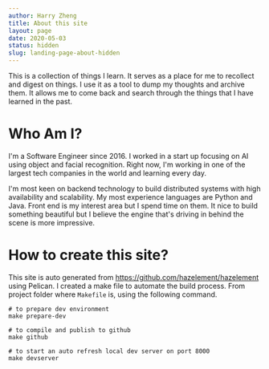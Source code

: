 ```yaml
---
author: Harry Zheng
title: About this site
layout: page
date: 2020-05-03
status: hidden
slug: landing-page-about-hidden
---
```


This is a collection of things I learn. It serves as a place for me to recollect and digest on things. I use it as a tool to dump my thoughts and archive them. It allows me to come back and search through the things that I have learned in the past. 

# Who Am I?

I'm a Software Engineer since 2016. I worked in a start up focusing on AI using object and facial recognition. Right now, I'm working in one of the largest tech companies in the world and learning every day. 

I'm most keen on backend technology to build distributed systems with high availability and scalability. My most experience languages are Python and Java. Front end is my interest area but I spend time on them. It nice to build something beautiful but I believe the engine that's driving in behind the scene is more impressive. 

# How to create this site?

This site is auto generated from https://github.com/hazelement/hazelement using Pelican. I created a make file to automate the build process. 
From project folder where `Makefile` is, using the following command. 

```
# to prepare dev environment
make prepare-dev

# to compile and publish to github
make github

# to start an auto refresh local dev server on port 8000 
make devserver

```